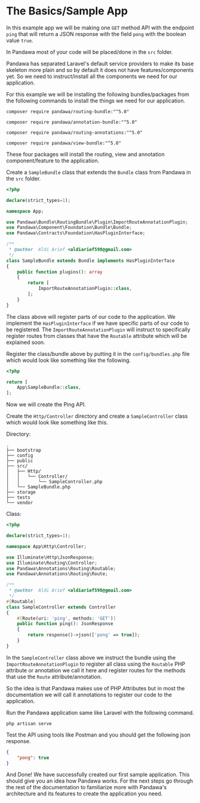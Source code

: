 # The Basics/Sample App

In this example app we will be making one `GET` method API with
the endpoint `ping` that will return a JSON response with the
field `pong` with the boolean value `true`.

In Pandawa most of your code will be placed/done in the `src` folder.

Pandawa has separated Laravel's default service providers to make
its base skeleton more plain and so by default it does not have 
features/components yet. So we need to instruct/install all 
the components we need for our application.

For this example we will be installing the following bundles/packages from
the following commands to install the things we need for our application.

```
composer require pandawa/routing-bundle:"^5.0"

composer require pandawa/annotation-bundle:"^5.0"

composer require pandawa/routing-annotations:"^5.0"

composer require pandawa/view-bundle:"^5.0"
```

These four packages will install the routing, view and annotation component/feature to 
the application.

Create a `SampleBundle` class that extends the `Bundle` class
from Pandawa in the `src` folder.

```php
<?php

declare(strict_types=1);

namespace App;

use Pandawa\Bundle\RoutingBundle\Plugin\ImportRouteAnnotationPlugin;
use Pandawa\Component\Foundation\Bundle\Bundle;
use Pandawa\Contracts\Foundation\HasPluginInterface;

/**
 * @author  Aldi Arief <aldiarief598@gmail.com>
 */
class SampleBundle extends Bundle implements HasPluginInterface
{
    public function plugins(): array
    {
        return [
            ImportRouteAnnotationPlugin::class,
        ];
    }
}
```

The class above will register parts of our code to the application.
We implement the `HasPluginInterface` if we have specific parts of 
our code to be registered. The `ImportRouteAnnotationPlugin` will instruct 
to specifically register routes from classes that have the `Routable` 
attribute which will be explained soon.

Register the class/bundle above by putting it in the `config/bundles.php` file
which would look like something like the following.


```php
<?php

return [
    App\SampleBundle::class,
];
```

Now we will create the Ping API.

Create the `Http/Controller` directory and create a `SampleController` class 
which would look like something like this.

Directory:
```
.
├── bootstrap
├── config
├── public
├── src/
│   ├── Http/
│   │   └── Controller/
│   │       └── SampleController.php
│   └── SampleBundle.php
├── storage
├── tests
└── vendor
```

Class:
```php
<?php

declare(strict_types=1);

namespace App\Http\Controller;

use Illuminate\Http\JsonResponse;
use Illuminate\Routing\Controller;
use Pandawa\Annotations\Routing\Routable;
use Pandawa\Annotations\Routing\Route;

/**
 * @author  Aldi Arief <aldiarief598@gmail.com>
 */
#[Routable]
class SampleController extends Controller
{
    #[Route(uri: 'ping', methods: 'GET')]
    public function ping(): JsonResponse
    {
        return response()->json(['pong' => true]);
    }
}
```

In the `SampleController` class above we instruct the bundle using the `ImportRouteAnnotationPlugin`
to register all class using the `Routable` PHP attribute or annotation we call it here and
register routes for the methods that use the `Route` attribute/annotation.

So the idea is that Pandawa makes use of PHP Attributes but in most the documentation we will call it
annotations to register our code to the application.

Run the Pandawa application same like Laravel with the following command.

```
php artisan serve
```

Test the API using tools like Postman and you should get the following json response.

```json
{
    "pong": true
}
```

And Done! We have successfully created our first sample application. This should give you
an idea how Pandawa works. For the next steps go through the rest of the documentation
to familiarize more with Pandawa's architecture and its features to create the application
you need.
